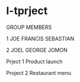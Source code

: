 # l-tprject
GROUP MEMBERS

1 JOE FRANCIS SEBASTIAN

2 JOEL GEORGE JOMON

Prject 1
Product launch

Project 2
Restaurant menu
